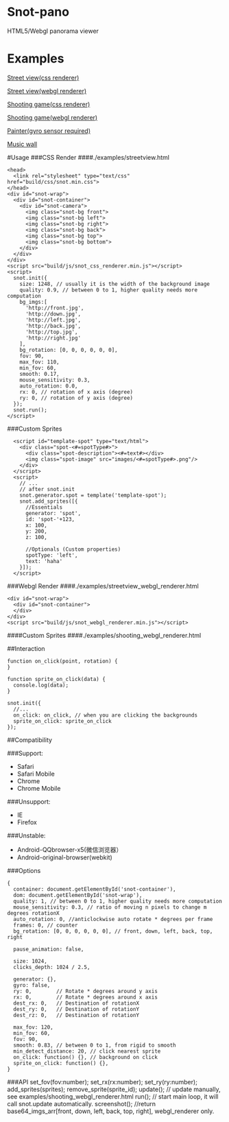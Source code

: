 # Snot-pano
HTML5/Webgl panorama viewer

# Examples
[Street view(css renderer)](http://greensnot.github.io/snot.js/examples/streetview.html)

[Street view(webgl renderer)](http://greensnot.github.io/snot.js/examples/streetview_webgl_renderer.html)

[Shooting game(css renderer)](http://greensnot.github.io/snot.js/examples/shooting.html)

[Shooting game(webgl renderer)](http://greensnot.github.io/snot.js/examples/shooting_webgl_renderer.html)

[Painter(gyro sensor required)](http://greensnot.github.io/snot.js/examples/painter.html)

[Music wall](http://mclassical.org)

#Usage
###CSS Render
####./examples/streetview.html
```
<head>
  <link rel="stylesheet" type="text/css" href="build/css/snot.min.css">
</head>
<div id="snot-wrap">
  <div id="snot-container">
    <div id="snot-camera">
      <img class="snot-bg front">
      <img class="snot-bg left">
      <img class="snot-bg right">
      <img class="snot-bg back">
      <img class="snot-bg top">
      <img class="snot-bg bottom">
    </div>
  </div>
</div>
<script src="build/js/snot_css_renderer.min.js"></script>
<script>
  snot.init({
    size: 1248, // usually it is the width of the background image
    quality: 0.9, // between 0 to 1, higher quality needs more computation
    bg_imgs:[
      'http://front.jpg',
      'http://down.jpg',
      'http://left.jpg',
      'http://back.jpg',
      'http://top.jpg',
      'http://right.jpg'
    ],
    bg_rotation: [0, 0, 0, 0, 0, 0],
    fov: 90,
    max_fov: 110,
    min_fov: 60,
    smooth: 0.17,
    mouse_sensitivity: 0.3,
    auto_rotation: 0.0,
    rx: 0, // rotation of x axis (degree)
    ry: 0, // rotation of y axis (degree)
  });
  snot.run();
</script>
```
###Custom Sprites
```
  <script id="template-spot" type="text/html">
    <div class="spot-<#=spotType#>">
      <div class="spot-description"><#=text#></div>
      <img class="spot-image" src="images/<#=spotType#>.png"/>
    </div>
  </script>
  <script>
    // ...
    // after snot.init
    snot.generator.spot = template('template-spot');
    snot.add_sprites([{
      //Essentials
      generator: 'spot',
      id: 'spot-'+123,
      x: 100,
      y: 200,
      z: 100,

      //Optionals (Custom properties)
      spotType: 'left',
      text: 'haha'
    }]);
  </script>
```
###Webgl Render
####./examples/streetview_webgl_renderer.html
```
<div id="snot-wrap">
  <div id="snot-container">
  </div>
</div>
<script src="build/js/snot_webgl_renderer.min.js"></script>
```
####Custom Sprites
####./examples/shooting_webgl_renderer.html

##Interaction
```
function on_click(point, rotation) {
}

function sprite_on_click(data) {
  console.log(data);
}

snot.init({
  //...
  on_click: on_click, // when you are clicking the backgrounds
  sprite_on_click: sprite_on_click
});
```

##Compatibility

###Support:
* Safari
* Safari Mobile
* Chrome
* Chrome Mobile

###Unsupport:
* IE
* Firefox

###Unstable:
* Android-QQbrowser-x5(微信浏览器）
* Android-original-browser(webkit) 

###Options
```
{
  container: document.getElementById('snot-container'),
  dom: document.getElementById('snot-wrap'),
  quality: 1, // between 0 to 1, higher quality needs more computation
  mouse_sensitivity: 0.3, // ratio of moving n pixels to change m degrees rotationX
  auto_rotation: 0, //anticlockwise auto rotate * degrees per frame
  frames: 0, // counter
  bg_rotation: [0, 0, 0, 0, 0, 0], // front, down, left, back, top, right

  pause_animation: false,

  size: 1024,
  clicks_depth: 1024 / 2.5,

  generator: {},
  gyro: false,
  ry: 0,        // Rotate * degrees around y axis
  rx: 0,        // Rotate * degrees around x axis
  dest_rx: 0,   // Destination of rotationX
  dest_ry: 0,   // Destination of rotationY
  dest_rz: 0,   // Destination of rotationY

  max_fov: 120,
  min_fov: 60,
  fov: 90,
  smooth: 0.83, // between 0 to 1, from rigid to smooth
  min_detect_distance: 20, // click nearest sprite
  on_click: function() {}, // background on click
  sprite_on_click: function() {},
}

```
###API
set_fov(fov:number);
set_rx(rx:number);
set_ry(ry:number);
add_sprites(sprites);
remove_sprite(sprite_id);
update(); // update manually, see examples/shooting_webgl_renderer.html
run(); // start main loop, it will call snot.update automatically.
screenshot(); //return base64_imgs_arr[front, down, left, back, top, right], webgl_renderer only.
